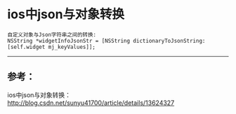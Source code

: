 # ios中json与对象转换


    自定义对象与Json字符串之间的转换:
    NSString *widgetInfoJsonStr = [NSString dictionaryToJsonString:[self.widget mj_keyValues]];


-------------
## 参考： 

ios中json与对象转换：http://blog.csdn.net/sunyu41700/article/details/13624327